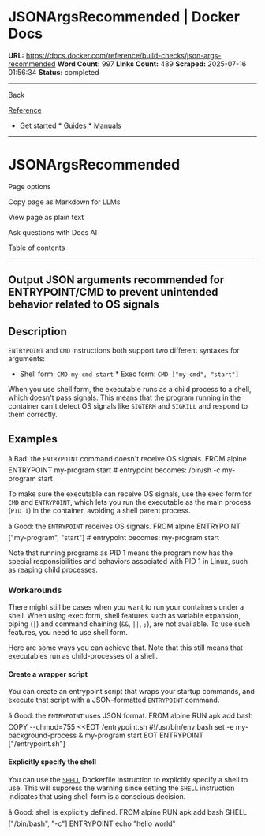 # JSONArgsRecommended | Docker Docs

**URL:** https://docs.docker.com/reference/build-checks/json-args-recommended
**Word Count:** 997
**Links Count:** 489
**Scraped:** 2025-07-16 01:56:34
**Status:** completed

---

Back

[Reference](https://docs.docker.com/reference/)

  * [Get started](https://docs.docker.com/get-started/)   * [Guides](https://docs.docker.com/guides/)   * [Manuals](https://docs.docker.com/manuals/)

* * *

# JSONArgsRecommended

Page options

Copy page as Markdown for LLMs

View page as plain text

Ask questions with Docs AI

Table of contents

* * *

## Output               JSON arguments recommended for ENTRYPOINT/CMD to prevent unintended behavior related to OS signals

## Description

`ENTRYPOINT` and `CMD` instructions both support two different syntaxes for arguments:

  * Shell form: `CMD my-cmd start`   * Exec form: `CMD ["my-cmd", "start"]`

When you use shell form, the executable runs as a child process to a shell, which doesn't pass signals. This means that the program running in the container can't detect OS signals like `SIGTERM` and `SIGKILL` and respond to them correctly.

## Examples

â Bad: the `ENTRYPOINT` command doesn't receive OS signals.               FROM alpine     ENTRYPOINT my-program start     # entrypoint becomes: /bin/sh -c my-program start

To make sure the executable can receive OS signals, use the exec form for `CMD` and `ENTRYPOINT`, which lets you run the executable as the main process \(`PID 1`\) in the container, avoiding a shell parent process.

â Good: the `ENTRYPOINT` receives OS signals.               FROM alpine     ENTRYPOINT ["my-program", "start"]     # entrypoint becomes: my-program start

Note that running programs as PID 1 means the program now has the special responsibilities and behaviors associated with PID 1 in Linux, such as reaping child processes.

### Workarounds

There might still be cases when you want to run your containers under a shell. When using exec form, shell features such as variable expansion, piping \(`|`\) and command chaining \(`&&`, `||`, `;`\), are not available. To use such features, you need to use shell form.

Here are some ways you can achieve that. Note that this still means that executables run as child-processes of a shell.

#### Create a wrapper script

You can create an entrypoint script that wraps your startup commands, and execute that script with a JSON-formatted `ENTRYPOINT` command.

â Good: the `ENTRYPOINT` uses JSON format.               FROM alpine     RUN apk add bash     COPY --chmod=755 <<EOT /entrypoint.sh     #!/usr/bin/env bash     set -e     my-background-process &     my-program start     EOT     ENTRYPOINT ["/entrypoint.sh"]

#### Explicitly specify the shell

You can use the [`SHELL`](https://docs.docker.com/reference/dockerfile/#shell) Dockerfile instruction to explicitly specify a shell to use. This will suppress the warning since setting the `SHELL` instruction indicates that using shell form is a conscious decision.

â Good: shell is explicitly defined.               FROM alpine     RUN apk add bash     SHELL ["/bin/bash", "-c"]     ENTRYPOINT echo "hello world"